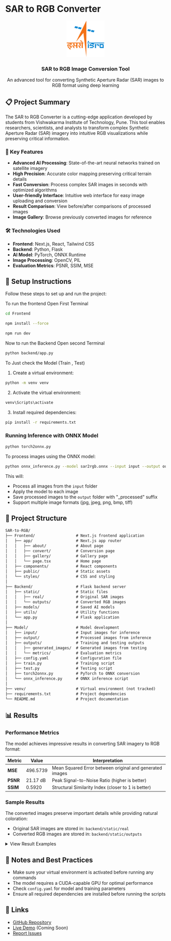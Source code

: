 # SAR to RGB Converter

<div align="center">
  <img src="Frontend/public/isro-logo.png" alt="ISRO Logo" width="120"/>
  <h3>SAR to RGB Image Conversion Tool</h3>
  <p>An advanced tool for converting Synthetic Aperture Radar (SAR) images to RGB format using deep learning</p>
</div>

## 📋 Project Summary

The SAR to RGB Converter is a cutting-edge application developed by students from Vishwakarma Institute of Technology, Pune. This tool enables researchers, scientists, and analysts to transform complex Synthetic Aperture Radar (SAR) imagery into intuitive RGB visualizations while preserving critical information.

### 🚀 Key Features

- **Advanced AI Processing**: State-of-the-art neural networks trained on satellite imagery
- **High Precision**: Accurate color mapping preserving critical terrain details
- **Fast Conversion**: Process complex SAR images in seconds with optimized algorithms
- **User-friendly Interface**: Intuitive web interface for easy image uploading and conversion
- **Result Comparison**: View before/after comparisons of processed images
- **Image Gallery**: Browse previously converted images for reference

### 🛠️ Technologies Used

- **Frontend**: Next.js, React, Tailwind CSS
- **Backend**: Python, Flask
- **AI Model**: PyTorch, ONNX Runtime
- **Image Processing**: OpenCV, PIL
- **Evaluation Metrics**: PSNR, SSIM, MSE

## 🔧 Setup Instructions

Follow these steps to set up and run the project:

To run the frontend Open First Terminal

```bash
cd Frontend
```

```bash
npm install --force
```

```bash
npm run dev
```

Now to run the Backend Open second Terminal

```bash
python backend/app.py
```

To Just check the Model (Train , Test)

1. Create a virtual environment:
```bash
python -m venv venv
```

2. Activate the virtual environment:
```bash
venv\Scripts\activate
```

3. Install required dependencies:
```bash
pip install -r requirements.txt
```

### Running Inference with ONNX Model

```bash
python torch2onnx.py
```

To process images using the ONNX model:
```bash
python onnx_inference.py --model sar2rgb.onnx --input input --output output
```

This will:
- Process all images from the `input` folder
- Apply the model to each image
- Save processed images to the `output` folder with "_processed" suffix
- Support multiple image formats (jpg, jpeg, png, bmp, tiff)

## 📁 Project Structure

```
SAR-to-RGB/
├── Frontend/                  # Next.js frontend application
│   ├── app/                   # Next.js app router
│   │   ├── about/             # About page
│   │   ├── convert/           # Conversion page
│   │   ├── gallery/           # Gallery page
│   │   └── page.tsx           # Home page
│   ├── components/            # React components
│   ├── public/                # Static assets
│   └── styles/                # CSS and styling
│
├── Backend/                   # Flask backend server
│   ├── static/                # Static files
│   │   ├── real/              # Original SAR images
│   │   └── outputs/           # Converted RGB images
│   ├── models/                # Saved AI models
│   ├── utils/                 # Utility functions
│   └── app.py                 # Flask application
│
├── Model/                     # Model development
│   ├── input/                 # Input images for inference
│   ├── output/                # Processed images from inference
│   ├── outputs/               # Training and testing outputs
│   │   ├── generated_images/  # Generated images from testing
│   │   └── metrics/           # Evaluation metrics
│   ├── config.yaml            # Configuration file
│   ├── train.py               # Training script
│   ├── test.py                # Testing script
│   ├── torch2onnx.py          # PyTorch to ONNX conversion
│   └── onnx_inference.py      # ONNX inference script
│
├── venv/                      # Virtual environment (not tracked)
├── requirements.txt           # Project dependencies
└── README.md                  # Project documentation
```

## 📊 Results

### Performance Metrics

The model achieves impressive results in converting SAR imagery to RGB format:

| Metric | Value | Interpretation |
|--------|-------|----------------|
| **MSE** | 496.5739 | Mean Squared Error between original and generated images |
| **PSNR** | 21.17 dB | Peak Signal-to-Noise Ratio (higher is better) |
| **SSIM** | 0.5920 | Structural Similarity Index (closer to 1 is better) |

### Sample Results

The converted images preserve important details while providing natural coloration:

- Original SAR images are stored in: `backend/static/real`
- Converted RGB images are stored in: `backend/static/outputs`

<details>
<summary>View Result Examples</summary>
<br>
<p align="center">
  <strong>Real Img - Output Img</strong><br>
  <img src="backend\static\real\rgb_20250408_165816_2f8a55f1.png" alt="Original SAR" width="400"/>
  <img src="backend\static\outputs\rgb_20250408_165816_2f8a55f1.png" alt="Converted RGB" width="400"/>
</p>
</details>


## 📝 Notes and Best Practices

- Make sure your virtual environment is activated before running any commands
- The model requires a CUDA-capable GPU for optimal performance
- Check `config.yaml` for model and training parameters
- Ensure all required dependencies are installed before running the scripts

## 🔗 Links

- [GitHub Repository](https://github.com/vaibhav-kadam3107/SAR-to-RGB)
- [Live Demo](https://sar-to-rgb.vercel.app/) (Coming Soon)
- [Report Issues](https://github.com/vaibhav-kadam3107/SAR-to-RGB/issues)
